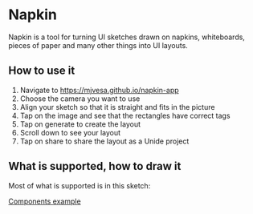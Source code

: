 # Napkin

Napkin is a tool for turning UI sketches drawn on napkins, whiteboards, pieces of paper and many other things
into UI layouts.

## How to use it

1. Navigate to https://mjvesa.github.io/napkin-app
2. Choose the camera you want to use
3. Align your sketch so that it is straight and fits in the picture
4. Tap on the image and see that the rectangles have correct tags
5. Tap on generate to create the layout
6. Scroll down to see your layout
7. Tap on share to share the layout as a Unide project

## What is supported, how to draw it

Most of what is supported is in this sketch:

[Components example](image/components_example.png)
